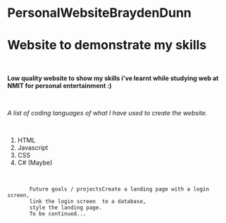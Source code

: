 # PersonalWebsiteBraydenDunn

<h1> Website to demonstrate my skills</h1>
<br>

<p> <strong> Low quality website to show my skills i've learnt while studying web at NMIT for personal entertainment :)</strong> </p>
<br>
<p> <em> A list of coding languages of what I have used to create the website. </em> </p>
<br>

<ol>

<li> HTML </li>
<li> Javascript</li>
<li> CSS </li>
<li> C# (Maybe) </li>

</ol>
<br>

<code> 
       Future goals / projectsCreate a landing page with a login screen,
       link the login screen  to a database,
       style the landing page. 
       To be continued... 
</code>